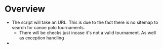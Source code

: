 # Overview

- The script will take an URL. This is due to the fact there is no sitemap to search for canoe polo tournaments.
    - There will be checks just incase it's not a valid tournament. As well as exception handling
- 